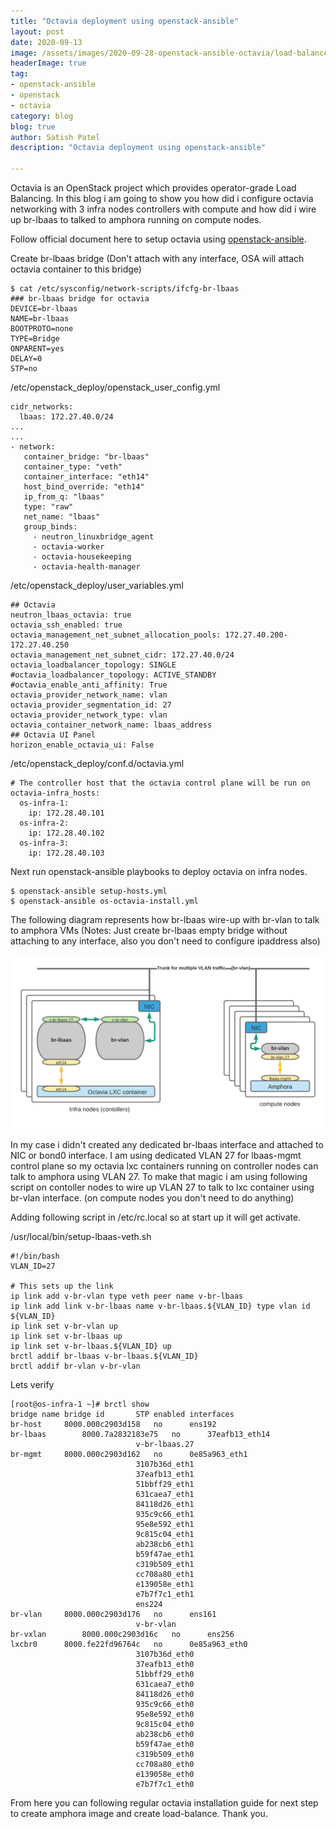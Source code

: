 ```yaml
---
title: "Octavia deployment using openstack-ansible"
layout: post
date: 2020-09-13
image: /assets/images/2020-09-28-openstack-ansible-octavia/load-balancer-main.png
headerImage: true
tag:
- openstack-ansible
- openstack
- octavia
category: blog
blog: true
author: Satish Patel
description: "Octavia deployment using openstack-ansible"

---
```


Octavia is an OpenStack project which provides operator-grade Load Balancing. In this blog i am going to show you how did i configure octavia networking with 3 infra nodes controllers with compute and how did i wire up br-lbaas to talked to amphora running on compute nodes. 

Follow official document here to setup octavia using [openstack-ansible](https://docs.openstack.org/openstack-ansible-os_octavia/latest/configure-octavia.html#openstack-ansible-deployment). 

Create br-lbaas bridge (Don't attach with any interface, OSA will attach octavia container to this bridge)

```
$ cat /etc/sysconfig/network-scripts/ifcfg-br-lbaas
### br-lbaas bridge for octavia 
DEVICE=br-lbaas
NAME=br-lbaas
BOOTPROTO=none
TYPE=Bridge
ONPARENT=yes
DELAY=0
STP=no
```
/etc/openstack_deploy/openstack_user_config.yml

```
cidr_networks:
  lbaas: 172.27.40.0/24
...
...
- network:
   container_bridge: "br-lbaas"
   container_type: "veth"
   container_interface: "eth14"
   host_bind_override: "eth14"
   ip_from_q: "lbaas"
   type: "raw"
   net_name: "lbaas"
   group_binds:
     - neutron_linuxbridge_agent
     - octavia-worker
     - octavia-housekeeping
     - octavia-health-manager
```

/etc/openstack_deploy/user_variables.yml

```
## Octavia
neutron_lbaas_octavia: true
octavia_ssh_enabled: true
octavia_management_net_subnet_allocation_pools: 172.27.40.200-172.27.40.250
octavia_management_net_subnet_cidr: 172.27.40.0/24
octavia_loadbalancer_topology: SINGLE
#octavia_loadbalancer_topology: ACTIVE_STANDBY
#octavia_enable_anti_affinity: True
octavia_provider_network_name: vlan
octavia_provider_segmentation_id: 27
octavia_provider_network_type: vlan
octavia_container_network_name: lbaas_address
## Octavia UI Panel
horizon_enable_octavia_ui: False
```

/etc/openstack_deploy/conf.d/octavia.yml

```
# The controller host that the octavia control plane will be run on
octavia-infra_hosts:
  os-infra-1:
    ip: 172.28.40.101
  os-infra-2:
    ip: 172.28.40.102
  os-infra-3:
    ip: 172.28.40.103
```

Next run openstack-ansible playbooks to deploy octavia on infra nodes.

```
$ openstack-ansible setup-hosts.yml
$ openstack-ansible os-octavia-install.yml 

```

The following diagram represents how br-lbaas wire-up with br-vlan to talk to amphora VMs (Notes: Just create br-lbaas empty bridge without attaching to any interface, also you don't need to configure ipaddress also)

![<img>](/assets/images/2020-09-28-openstack-ansible-octavia/octavia-lbaas-network-diagram.png)

In my case i didn't created any dedicated br-lbaas interface and attached to NIC or bond0 interface. I am using dedicated VLAN 27 for lbaas-mgmt control plane so my octavia lxc containers running on controller nodes can talk to amphora using VLAN 27. To make that magic i am using following script on contoller nodes to wire up VLAN 27 to talk to lxc container using br-vlan interface. (on compute nodes you don't need to do anything)

Adding following script in /etc/rc.local so at start up it will get activate. 

/usr/local/bin/setup-lbaas-veth.sh

```
#!/bin/bash
VLAN_ID=27

# This sets up the link
ip link add v-br-vlan type veth peer name v-br-lbaas
ip link add link v-br-lbaas name v-br-lbaas.${VLAN_ID} type vlan id ${VLAN_ID}
ip link set v-br-vlan up
ip link set v-br-lbaas up
ip link set v-br-lbaas.${VLAN_ID} up
brctl addif br-lbaas v-br-lbaas.${VLAN_ID}
brctl addif br-vlan v-br-vlan

```

Lets verify 

```
[root@os-infra-1 ~]# brctl show
bridge name	bridge id		STP enabled	interfaces
br-host		8000.000c2903d158	no		ens192
br-lbaas		8000.7a2832183e75	no		37eafb13_eth14
							v-br-lbaas.27
br-mgmt		8000.000c2903d162	no		0e85a963_eth1
							3107b36d_eth1
							37eafb13_eth1
							51bbff29_eth1
							631caea7_eth1
							84118d26_eth1
							935c9c66_eth1
							95e8e592_eth1
							9c815c04_eth1
							ab238cb6_eth1
							b59f47ae_eth1
							c319b509_eth1
							cc708a80_eth1
							e139058e_eth1
							e7b7f7c1_eth1
							ens224
br-vlan		8000.000c2903d176	no		ens161
							v-br-vlan
br-vxlan		8000.000c2903d16c	no		ens256
lxcbr0		8000.fe22fd96764c	no		0e85a963_eth0
							3107b36d_eth0
							37eafb13_eth0
							51bbff29_eth0
							631caea7_eth0
							84118d26_eth0
							935c9c66_eth0
							95e8e592_eth0
							9c815c04_eth0
							ab238cb6_eth0
							b59f47ae_eth0
							c319b509_eth0
							cc708a80_eth0
							e139058e_eth0
							e7b7f7c1_eth0
```

From here you can following regular octavia installation guide for next step to create amphora image and create load-balance. Thank you. 
